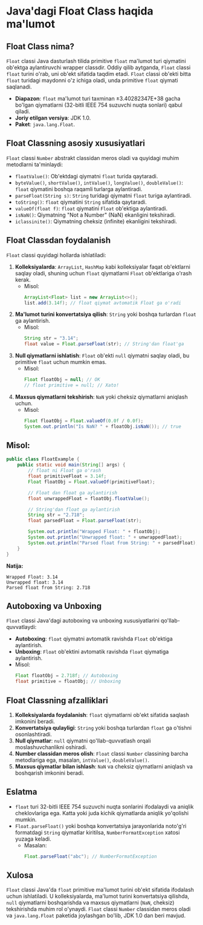 # Java'dagi Float Class haqida ma'lumot

## Float Class nima?
`Float` classi Java dasturlash tilida primitive `float` ma'lumot turi qiymatini ob'ektga aylantiruvchi wrapper classdir. Oddiy qilib aytganda, `Float` classi `float` turini o'rab, uni ob'ekt sifatida taqdim etadi. `Float` classi ob'ekti bitta `float` turidagi maydonni o'z ichiga oladi, unda primitive `float` qiymati saqlanadi.

- **Diapazon**: `float` ma'lumot turi taxminan ±3.40282347E+38 gacha bo'lgan qiymatlarni (32-bitli IEEE 754 suzuvchi nuqta sonlari) qabul qiladi.
- **Joriy etilgan versiya**: JDK 1.0.
- **Paket**: `java.lang.Float`.

## Float Classning asosiy xususiyatlari
`Float` classi `Number` abstrakt classidan meros oladi va quyidagi muhim metodlarni ta'minlaydi:
- `floatValue()`: Ob'ektdagi qiymatni `float` turida qaytaradi.
- `byteValue()`, `shortValue()`, `intValue()`, `longValue()`, `doubleValue()`: `float` qiymatini boshqa raqamli turlarga aylantiradi.
- `parseFloat(String s)`: `String` turidagi qiymatni `float` turiga aylantiradi.
- `toString()`: `float` qiymatini `String` sifatida qaytaradi.
- `valueOf(float f)`: `float` qiymatini `Float` ob'ektiga aylantiradi.
- `isNaN()`: Qiymatning "Not a Number" (NaN) ekanligini tekshiradi.
- `iclassinite()`: Qiymatning cheksiz (infinite) ekanligini tekshiradi.

## Float Classdan foydalanish
`Float` classi quyidagi hollarda ishlatiladi:
1. **Kolleksiyalarda**: `ArrayList`, `HashMap` kabi kolleksiyalar faqat ob'ektlarni saqlay oladi, shuning uchun `float` qiymatlarni `Float` ob'ektlariga o'rash kerak.
   - Misol:
     ```java
     ArrayList<Float> list = new ArrayList<>();
     list.add(3.14f); // float qiymat avtomatik Float ga o'radi
     ```
2. **Ma'lumot turini konvertatsiya qilish**: `String` yoki boshqa turlardan `float` ga aylantirish.
   - Misol:
     ```java
     String str = "3.14";
     float value = Float.parseFloat(str); // String'dan float'ga
     ```
3. **Null qiymatlarni ishlatish**: `Float` ob'ekti `null` qiymatni saqlay oladi, bu primitive `float` uchun mumkin emas.
   - Misol:
     ```java
     Float floatObj = null; // OK
     // float primitive = null; // Xato!
     ```
4. **Maxsus qiymatlarni tekshirish**: `NaN` yoki cheksiz qiymatlarni aniqlash uchun.
   - Misol:
     ```java
     Float floatObj = Float.valueOf(0.0f / 0.0f);
     System.out.println("Is NaN? " + floatObj.isNaN()); // true
     ```

## Misol:
```java
public class FloatExample {
    public static void main(String[] args) {
        // float ni Float ga o'rash
        float primitiveFloat = 3.14f;
        Float floatObj = Float.valueOf(primitiveFloat);

        // Float dan float ga aylantirish
        float unwrappedFloat = floatObj.floatValue();

        // String'dan float ga aylantirish
        String str = "2.718";
        float parsedFloat = Float.parseFloat(str);

        System.out.println("Wrapped Float: " + floatObj);
        System.out.println("Unwrapped float: " + unwrappedFloat);
        System.out.println("Parsed float from String: " + parsedFloat);
    }
}
```
**Natija:**
```
Wrapped Float: 3.14
Unwrapped float: 3.14
Parsed float from String: 2.718
```

## Autoboxing va Unboxing
`Float` classi Java'dagi autoboxing va unboxing xususiyatlarini qo'llab-quvvatlaydi:
- **Autoboxing**: `float` qiymatni avtomatik ravishda `Float` ob'ektiga aylantirish.
- **Unboxing**: `Float` ob'ektini avtomatik ravishda `float` qiymatiga aylantirish.
- Misol:
  ```java
  Float floatObj = 2.718f; // Autoboxing
  float primitive = floatObj; // Unboxing
  ```

## Float Classning afzalliklari
1. **Kolleksiyalarda foydalanish**: `float` qiymatlarni ob'ekt sifatida saqlash imkonini beradi.
2. **Konvertatsiya qulayligi**: `String` yoki boshqa turlardan `float` ga o'tishni osonlashtiradi.
3. **Null qiymatlar**: `null` qiymatni qo'llab-quvvatlash orqali moslashuvchanlikni oshiradi.
4. **Number classidan meros olish**: `Float` classi `Number` classining barcha metodlariga ega, masalan, `intValue()`, `doubleValue()`.
5. **Maxsus qiymatlar bilan ishlash**: `NaN` va cheksiz qiymatlarni aniqlash va boshqarish imkonini beradi.

## Eslatma
- `float` turi 32-bitli IEEE 754 suzuvchi nuqta sonlarini ifodalaydi va aniqlik cheklovlariga ega. Katta yoki juda kichik qiymatlarda aniqlik yo'qolishi mumkin.
- `Float.parseFloat()` yoki boshqa konvertatsiya jarayonlarida noto'g'ri formatdagi `String` qiymatlar kiritilsa, `NumberFormatException` xatosi yuzaga keladi.
  - Masalan:
    ```java
    Float.parseFloat("abc"); // NumberFormatException
    ```

## Xulosa
`Float` classi Java'da `float` primitive ma'lumot turini ob'ekt sifatida ifodalash uchun ishlatiladi. U kolleksiyalarda, ma'lumot turini konvertatsiya qilishda, `null` qiymatlarni boshqarishda va maxsus qiymatlarni (`NaN`, cheksiz) tekshirishda muhim rol o'ynaydi. `Float` classi `Number` classidan meros oladi va `java.lang.Float` paketida joylashgan bo'lib, JDK 1.0 dan beri mavjud.
